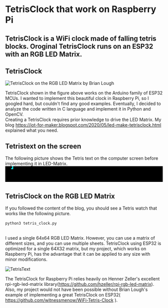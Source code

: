 # TetrisClock that work on Raspberry Pi

TetrisClock is a WiFi clock made of falling tetris blocks. Oroginal TetrisClock runs on an ESP32 with an RGB LED Matrix.
----------------------------------

## TetrisClock <br />
![TetrisClock on the RGB LED Matrix by Brian Lough](./image/tetrisclock.gif) <br />

TetrisClock shown in the figure above works on the Arduino family of ESP32 MCUs. I wanted to implement this beautiful clock in Raspberry Pi, so I googled hard, but couldn't find any good examples. Eventually, I decided to analyze the code written in C language and implement it in Python and OpenCV.<br />
Creating a TetrisClock requires prior knowledge to drive the LED Matrix.
My blog https://iot-for-maker.blogspot.com/2020/05/led-make-tetrisclock.html explained what you need.


## Tetristext on the screen <br />
The following picture shows the Tetris text on the computer screen before implementing it in LED-Matrix.
![TetrisText](./image/tetris.gif) <br />


## TetrisClock on the RGB LED Matrix <br />
If you followed the content of the blog, you should see a Tetris watch that works like the following picture.

```console
python3 tetris_clock.py
```
</br>
I used a single 64x64 RGB LED Matrix. However, you can use a matrix of different sizes, and you can use multiple sheets. TetrisClock using ESP32 is optimized for a single 64X32 matrix, but my project, which works on Raspberry Pi, has the advantage that it can be applied to any size with minor modifications.

![TetrisText](./image/tetris_led.gif) <br />

The TetrisClock for Raspberry Pi relies heavily on Henner Zeller's excellent rpi-rgb-led-matrix library(https://github.com/hzeller/rpi-rgb-led-matrix). Also, my project would not have been possible without Brian Lough's example of implementing a great TetrisClock on ESP32( https://github.com/witnessmenow/WiFi-Tetris-Clock ).
